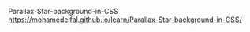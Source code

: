 Parallax-Star-background-in-CSS
https://mohamedelfal.github.io/learn/Parallax-Star-background-in-CSS/
